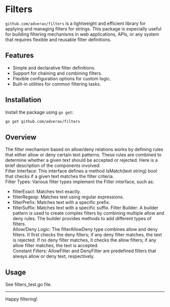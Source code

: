 # Filters

`github.com/adverax/filters` is a lightweight and efficient library for applying and managing filters for strings. This package is especially useful for building filtering mechanisms in web applications, APIs, or any system that requires flexible and reusable filter definitions.

## Features

- Simple and declarative filter definitions.
- Support for chaining and combining filters.
- Flexible configuration options for custom logic.
- Built-in utilities for common filtering tasks.

## Installation

Install the package using `go get`:

```bash
go get github.com/adverax/filters
```

## Overview
The filter mechanism based on allow/deny relations works by defining rules that either allow or deny certain text patterns. These rules are combined to determine whether a given text should be accepted or rejected. Here is a brief description of the components involved:  
Filter Interface: This interface defines a method IsMatch(text string) bool that checks if a given text matches the filter criteria.  
Filter Types: Various filter types implement the Filter interface, such as:  
- filterExact: Matches text exactly.
- filterRegexp: Matches text using regular expressions.
- filterPrefix: Matches text with a specific prefix.
- filterSuffix: Matches text with a specific suffix.
Filter Builder: A builder pattern is used to create complex filters by combining multiple allow and deny rules. The builder provides methods to add different types of filters.  
Allow/Deny Logic: The filterAllowDeny type combines allow and deny filters. It first checks the deny filters; if any deny filter matches, the text is rejected. If no deny filter matches, it checks the allow filters; if any allow filter matches, the text is accepted.  
Constant Filters: AllowFilter and DenyFilter are predefined filters that always allow or deny text, respectively.

## Usage
See filters_test.go file.

---

Happy filtering!
